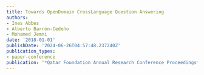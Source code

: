 ```yaml
---
title: Towards OpenDomain CrossLanguage Question Answering
authors:
- Ines Abbes
- Alberto Barrón-Cedeño
- Mohamed Jemni
date: '2018-01-01'
publishDate: '2024-06-26T04:57:48.237240Z'
publication_types:
- paper-conference
publication: '*Qatar Foundation Annual Research Conference Proceedings*'
---
```

